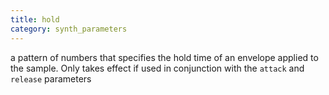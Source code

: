 ```yaml
---
title: hold
category: synth_parameters
---
```

a pattern of numbers that specifies the hold time of an envelope applied to the sample. Only takes effect if used in conjunction with the `attack` and `release` parameters
